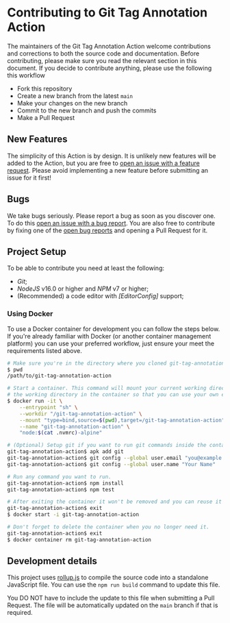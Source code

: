 # Contributing to Git Tag Annotation Action

The maintainers of the Git Tag Annotation Action welcome contributions and
corrections to both the source code and documentation. Before contributing,
please make sure you read the relevant section in this document. If you decide
to contribute anything, please use the following this workflow

- Fork this repository
- Create a new branch from the latest `main`
- Make your changes on the new branch
- Commit to the new branch and push the commits
- Make a Pull Request

## New Features

The simplicity of this Action is by design. It is unlikely new features will be
added to the Action, but you are free to [open an issue with a feature request].
Please avoid implementing a new feature before submitting an issue for it first!

## Bugs

We take bugs seriously. Please report a bug as soon as you discover one. To do
this [open an issue with a bug report]. You are also free to contribute by
fixing one of the [open bug reports] and opening a Pull Request for it.

## Project Setup

To be able to contribute you need at least the following:

- _Git_;
- _NodeJS_ v16.0 or higher and _NPM_ v7 or higher;
- (Recommended) a code editor with _[EditorConfig]_ support;

### Using Docker

To use a Docker container for development you can follow the steps below. If
you're already familiar with Docker (or another container management platform)
you can use your preferred workflow, just ensure your meet the requirements
listed above.

```sh
# Make sure you're in the directory where you cloned git-tag-annotation-action.
$ pwd
/path/to/git-tag-annotation-action

# Start a container. This command will mount your current working directory to
# the working directory in the container so that you can use your own editor.
$ docker run -it \
    --entrypoint "sh" \
    --workdir "/git-tag-annotation-action" \
    --mount "type=bind,source=$(pwd),target=/git-tag-annotation-action" \
    --name "git-tag-annotation-action" \
    "node:$(cat .nvmrc)-alpine"

# (Optional) Setup git if you want to run git commands inside the container.
git-tag-annotation-action$ apk add git
git-tag-annotation-action$ git config --global user.email "you@example.com"
git-tag-annotation-action$ git config --global user.name "Your Name"

# Run any command you want to run.
git-tag-annotation-action$ npm install
git-tag-annotation-action$ npm test

# After exiting the container it won't be removed and you can reuse it later.
git-tag-annotation-action$ exit
$ docker start -i git-tag-annotation-action

# Don't forget to delete the container when you no longer need it.
git-tag-annotation-action$ exit
$ docker container rm git-tag-annotation-action
```

## Development details

This project uses [rollup.js] to compile the source code into a standalone
JavaScript file. You can use the `npm run build` command to update this file.

You DO NOT have to include the update to this file when submitting a Pull
Request. The file will be automatically updated on the `main` branch if that is
required.

[open bug reports]: https://github.com/ericcornelissen/git-tag-annotation-action/labels/bug
[open an issue with a bug report]: https://github.com/ericcornelissen/git-tag-annotation-action/issues/new?labels=bug
[open an issue with a feature request]: https://github.com/ericcornelissen/git-tag-annotation-action/issues/new?labels=enhancement
[rollup.js]: https://rollupjs.org/guide/en/
